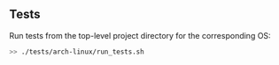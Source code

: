 ## Tests
Run tests from the top-level project directory for the corresponding OS:
```bash
>> ./tests/arch-linux/run_tests.sh
```